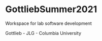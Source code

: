 # GottliebSummer2021
 Workspace for lab  software development
 
 Gottlieb - JLG - Columbia University
